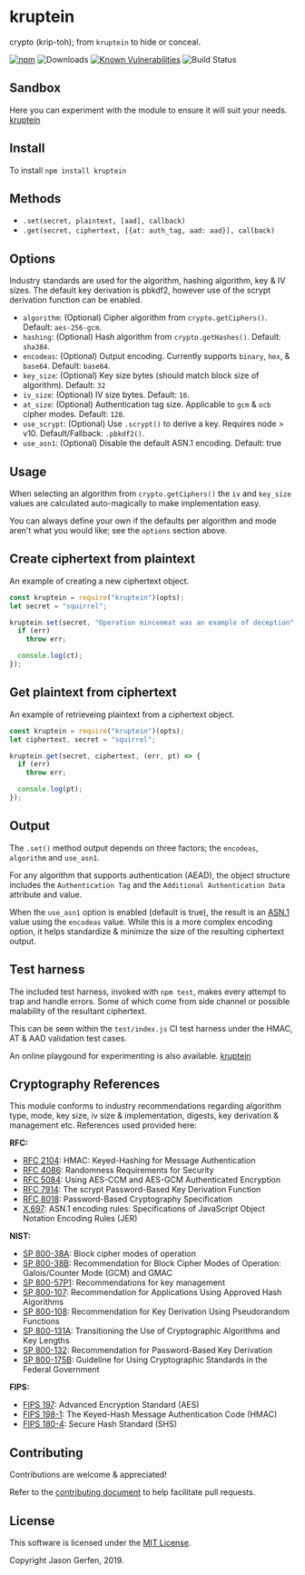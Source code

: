 kruptein
========
crypto (krip-toh); from `kruptein` to hide or conceal.

[![npm](https://img.shields.io/npm/v/kruptein.svg)](https://npmjs.com/package/kruptein)
![Downloads](https://img.shields.io/npm/dm/kruptein.svg)
[![Known Vulnerabilities](https://snyk.io/test/github/jas-/kruptein/badge.svg)](https://snyk.io/test/github/jas-/kruptein)
![Build Status](https://github.com/jas-/kruptein/actions/workflows/node.js.yml/badge.svg)

Sandbox
-------
Here you can experiment with the module to ensure it will suit your needs. [kruptein](https://codesandbox.io/p/devbox/kruptein-test-1z9zgd?embed=1&file=%2Findex.js)

Install
-------
To install `npm install kruptein`

Methods
-------
*   `.set(secret, plaintext, [aad], callback)`
*   `.get(secret, ciphertext, [{at: auth_tag, aad: aad}], callback)`

Options
-------
Industry standards are used for the algorithm, hashing algorithm, key & IV sizes.
The default key derivation is pbkdf2, however use of the scrypt derivation function can be enabled.

*   `algorithm`: (Optional) Cipher algorithm from `crypto.getCiphers()`. Default: `aes-256-gcm`.
*   `hashing`: (Optional) Hash algorithm from `crypto.getHashes()`. Default: `sha384`.
*   `encodeas`: (Optional) Output encoding. Currently supports `binary`, `hex`, & `base64`. Default: `base64`.
*   `key_size`: (Optional) Key size bytes (should match block size of algorithm). Default: `32`
*   `iv_size`: (Optional) IV size bytes. Default: `16`.
*   `at_size`: (Optional) Authentication tag size. Applicable to `gcm` & `ocb` cipher modes. Default: `128`.
*   `use_scrypt`: (Optional) Use `.scrypt()` to derive a key. Requires node > v10. Default/Fallback: `.pbkdf2()`.
*   `use_asn1`: (Optional) Disable the default ASN.1 encoding. Default: true

Usage
-----
When selecting an algorithm from `crypto.getCiphers()` the
`iv` and `key_size` values are calculated auto-magically to make implementation
easy.

You can always define your own if the defaults per algorithm and mode
aren't what you would like; see the `options` section above.

Create ciphertext from plaintext
-----------------
An example of creating a new ciphertext object.

```javascript
const kruptein = require("kruptein")(opts);
let secret = "squirrel";

kruptein.set(secret, "Operation mincemeat was an example of deception", (err, ct) => {
  if (err)
    throw err;

  console.log(ct);
});
```

Get plaintext from ciphertext
------------------
An example of retrieveing plaintext from a ciphertext object.

```javascript
const kruptein = require("kruptein")(opts);
let ciphertext, secret = "squirrel";

kruptein.get(secret, ciphertext, (err, pt) => {
  if (err)
    throw err;

  console.log(pt);
});
```

Output
------
The `.set()` method output depends on three factors; the `encodeas`,
`algorithm` and `use_asn1`.

For any algorithm that supports authentication (AEAD), the object
structure includes the `Authentication Tag` and the `Additional
Authentication Data` attribute and value.

When the `use_asn1` option is enabled (default is true), the result
is an [ASN.1](https://letsencrypt.org/docs/a-warm-welcome-to-asn1-and-der/)
value using the `encodeas` value. While this is a more complex
encoding option, it helps standardize & minimize the size of the
resulting ciphertext output.


Test harness
------------
The included test harness, invoked with `npm test`, makes every
attempt to trap and handle errors. Some of which come from side
channel or possible malability of the resultant ciphertext.

This can be seen within the `test/index.js` CI test harness under
the HMAC, AT & AAD validation test cases.

An online playgound for experimenting is also available. [kruptein](https://codesandbox.io/p/devbox/kruptein-test-1z9zgd?embed=1&file=%2Findex.js)

Cryptography References
-----------------------
This module conforms to industry recommendations regarding algorithm type,
mode, key size, iv size & implementation, digests, key derivation & management
etc. References used provided here:

**RFC:**
*   [RFC 2104](https://tools.ietf.org/html/rfc2104): HMAC: Keyed-Hashing for Message Authentication
*   [RFC 4086](https://tools.ietf.org/html/rfc4086): Randomness Requirements for Security
*   [RFC 5084](https://tools.ietf.org/html/rfc5084): Using AES-CCM and AES-GCM Authenticated Encryption
*   [RFC 7914](https://tools.ietf.org/html/rfc7914): The scrypt Password-Based Key Derivation Function
*   [RFC 8018](https://tools.ietf.org/html/rfc8018): Password-Based Cryptography Specification
*   [X.697](https://www.itu.int/rec/T-REC-X.697-201710-I/en): ASN.1 encoding rules: Specifications of JavaScript Object Notation Encoding Rules (JER)

**NIST:**
*   [SP 800-38A](https://nvlpubs.nist.gov/nistpubs/Legacy/SP/nistspecialpublication800-38a.pdf): Block cipher modes of operation
*   [SP 800-38B](https://nvlpubs.nist.gov/nistpubs/Legacy/SP/nistspecialpublication800-38d.pdf): Recommendation for Block Cipher Modes of Operation: Galois/Counter Mode (GCM) and GMAC
*   [SP 800-57P1](https://nvlpubs.nist.gov/nistpubs/SpecialPublications/NIST.SP.800-57pt1r4.pdf): Recommendations for key management
*   [SP 800-107](https://nvlpubs.nist.gov/nistpubs/Legacy/SP/nistspecialpublication800-107r1.pdf): Recommendation for Applications Using Approved Hash Algorithms
*   [SP 800-108](https://nvlpubs.nist.gov/nistpubs/Legacy/SP/nistspecialpublication800-108.pdf): Recommendation for Key Derivation Using Pseudorandom Functions
*   [SP 800-131A](https://nvlpubs.nist.gov/nistpubs/SpecialPublications/NIST.SP.800-131Ar2.pdf): Transitioning the Use of Cryptographic Algorithms and Key Lengths
*   [SP 800-132](https://nvlpubs.nist.gov/nistpubs/Legacy/SP/nistspecialpublication800-132.pdf): Recommendation for Password-Based Key Derivation
*   [SP 800-175B](https://nvlpubs.nist.gov/nistpubs/SpecialPublications/NIST.SP.800-175B.pdf): Guideline for Using Cryptographic Standards in the Federal Government

**FIPS:**
*   [FIPS 197](https://nvlpubs.nist.gov/nistpubs/FIPS/NIST.FIPS.197.pdf): Advanced Encryption Standard (AES)
*   [FIPS 198-1](https://nvlpubs.nist.gov/nistpubs/FIPS/NIST.FIPS.198-1.pdf): The Keyed-Hash Message Authentication Code (HMAC)
*   [FIPS 180-4](https://nvlpubs.nist.gov/nistpubs/FIPS/NIST.FIPS.180-4.pdf): Secure Hash Standard (SHS)

Contributing
------------
Contributions are welcome & appreciated!

Refer to the [contributing document](https://github.com/jas-/kruptein/blob/master/CONTRIBUTING.md)
to help facilitate pull requests.

License
-------
This software is licensed under the [MIT License](https://github.com/jas-/kruptein/blob/master/LICENSE).

Copyright Jason Gerfen, 2019.
